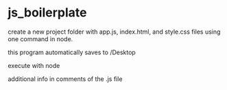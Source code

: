 # js_boilerplate
create a new project folder with app.js, index.html, and style.css files using one command in node.

this program automatically saves to /Desktop

execute with node

additional info in comments of the .js file
